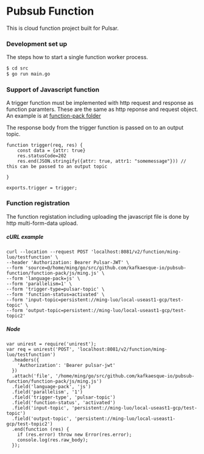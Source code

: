 # Pubsub Function

This is cloud function project built for Pulsar.

### Development set up
The steps how to start a single function worker process.
```bash
$ cd src
$ go run main.go
```

### Support of Javascript function
A trigger function must be implemented with http request and response as function paramters. These are the same as http reponse and request object. An example is at [function-pack folder](function-pack/js/example-funtion.js)

The response body from the trigger function is passed on to an output topic.

```
function trigger(req, res) {
    const data = {attr: true}
    res.statusCode=202
    res.end(JSON.stringify({attr: true, attr1: "somemessage"})) // this can be passed to an output topic

}

exports.trigger = trigger;
```

### Function registration
The function registation including uploading the javascript file is done by http multi-form-data upload. 

##### cURL example
```
curl --location --request POST 'localhost:8081/v2/function/ming-luo/testfunction' \
--header 'Authorization: Bearer Pulsar-JWT' \
--form 'source=@/home/ming/go/src/github.com/kafkaesque-io/pubsub-function/function-pack/js/ming.js' \
--form 'language-pack=js' \
--form 'parallelism=1' \
--form 'trigger-type=pulsar-topic' \
--form 'function-status=activated' \
--form 'input-topic=persistent://ming-luo/local-useast1-gcp/test-topic' \
--form 'output-topic=persistent://ming-luo/local-useast1-gcp/test-topic2'
```

##### Node
```
var unirest = require('unirest');
var req = unirest('POST', 'localhost:8081/v2/function/ming-luo/testfunction')
  .headers({
    'Authorization': 'Bearer pulsar-jwt'
  })
  .attach('file', '/home/ming/go/src/github.com/kafkaesque-io/pubsub-function/function-pack/js/ming.js')
  .field('language-pack', 'js')
  .field('parallelism', '1')
  .field('trigger-type', 'pulsar-topic')
  .field('function-status', 'activated')
  .field('input-topic', 'persistent://ming-luo/local-useast1-gcp/test-topic')
  .field('output-topic', 'persistent://ming-luo/local-useast1-gcp/test-topic2')
  .end(function (res) { 
    if (res.error) throw new Error(res.error); 
    console.log(res.raw_body);
  });
```
